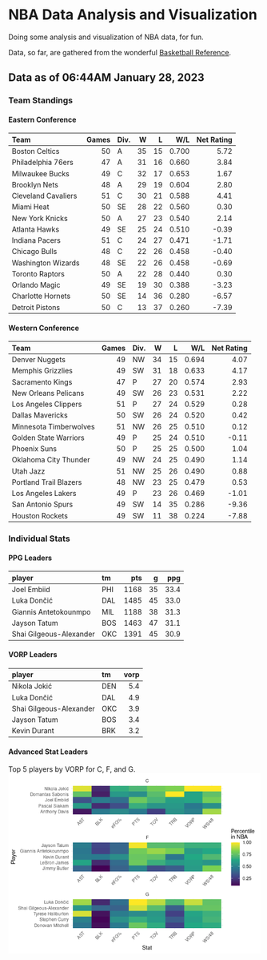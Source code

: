 # NBA Data Analysis and Visualization

Doing some analysis and visualization of NBA data, for fun.

Data, so far, are gathered from the wonderful [Basketball
Reference](https://www.basketball-reference.com/).

## Data as of 06:44AM January 28, 2023

### Team Standings

#### Eastern Conference

| Team                | Games | Div. |   W |   L |   W/L | Net Rating |
|:--------------------|------:|:-----|----:|----:|------:|-----------:|
| Boston Celtics      |    50 | A    |  35 |  15 | 0.700 |       5.72 |
| Philadelphia 76ers  |    47 | A    |  31 |  16 | 0.660 |       3.84 |
| Milwaukee Bucks     |    49 | C    |  32 |  17 | 0.653 |       1.67 |
| Brooklyn Nets       |    48 | A    |  29 |  19 | 0.604 |       2.80 |
| Cleveland Cavaliers |    51 | C    |  30 |  21 | 0.588 |       4.41 |
| Miami Heat          |    50 | SE   |  28 |  22 | 0.560 |       0.30 |
| New York Knicks     |    50 | A    |  27 |  23 | 0.540 |       2.14 |
| Atlanta Hawks       |    49 | SE   |  25 |  24 | 0.510 |      -0.39 |
| Indiana Pacers      |    51 | C    |  24 |  27 | 0.471 |      -1.71 |
| Chicago Bulls       |    48 | C    |  22 |  26 | 0.458 |      -0.40 |
| Washington Wizards  |    48 | SE   |  22 |  26 | 0.458 |      -0.69 |
| Toronto Raptors     |    50 | A    |  22 |  28 | 0.440 |       0.30 |
| Orlando Magic       |    49 | SE   |  19 |  30 | 0.388 |      -3.23 |
| Charlotte Hornets   |    50 | SE   |  14 |  36 | 0.280 |      -6.57 |
| Detroit Pistons     |    50 | C    |  13 |  37 | 0.260 |      -7.39 |

#### Western Conference

| Team                   | Games | Div. |   W |   L |   W/L | Net Rating |
|:-----------------------|------:|:-----|----:|----:|------:|-----------:|
| Denver Nuggets         |    49 | NW   |  34 |  15 | 0.694 |       4.07 |
| Memphis Grizzlies      |    49 | SW   |  31 |  18 | 0.633 |       4.17 |
| Sacramento Kings       |    47 | P    |  27 |  20 | 0.574 |       2.93 |
| New Orleans Pelicans   |    49 | SW   |  26 |  23 | 0.531 |       2.22 |
| Los Angeles Clippers   |    51 | P    |  27 |  24 | 0.529 |       0.28 |
| Dallas Mavericks       |    50 | SW   |  26 |  24 | 0.520 |       0.42 |
| Minnesota Timberwolves |    51 | NW   |  26 |  25 | 0.510 |       0.12 |
| Golden State Warriors  |    49 | P    |  25 |  24 | 0.510 |      -0.11 |
| Phoenix Suns           |    50 | P    |  25 |  25 | 0.500 |       1.04 |
| Oklahoma City Thunder  |    49 | NW   |  24 |  25 | 0.490 |       1.14 |
| Utah Jazz              |    51 | NW   |  25 |  26 | 0.490 |       0.88 |
| Portland Trail Blazers |    48 | NW   |  23 |  25 | 0.479 |       0.53 |
| Los Angeles Lakers     |    49 | P    |  23 |  26 | 0.469 |      -1.01 |
| San Antonio Spurs      |    49 | SW   |  14 |  35 | 0.286 |      -9.36 |
| Houston Rockets        |    49 | SW   |  11 |  38 | 0.224 |      -7.88 |

### Individual Stats

#### PPG Leaders

| player                  | tm  |  pts |   g |  ppg |
|:------------------------|:----|-----:|----:|-----:|
| Joel Embiid             | PHI | 1168 |  35 | 33.4 |
| Luka Dončić             | DAL | 1485 |  45 | 33.0 |
| Giannis Antetokounmpo   | MIL | 1188 |  38 | 31.3 |
| Jayson Tatum            | BOS | 1463 |  47 | 31.1 |
| Shai Gilgeous-Alexander | OKC | 1391 |  45 | 30.9 |

#### VORP Leaders

| player                  | tm  | vorp |
|:------------------------|:----|-----:|
| Nikola Jokić            | DEN |  5.4 |
| Luka Dončić             | DAL |  4.9 |
| Shai Gilgeous-Alexander | OKC |  3.9 |
| Jayson Tatum            | BOS |  3.4 |
| Kevin Durant            | BRK |  3.2 |

#### Advanced Stat Leaders

Top 5 players by VORP for C, F, and G.
![](README_files/figure-gfm/README-unnamed-chunk-7-1.png)<!-- -->
